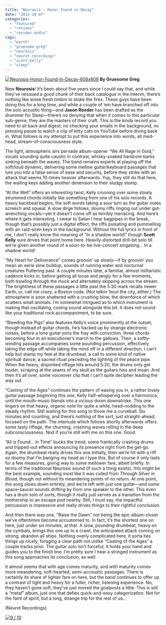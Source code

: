 ```yaml
---
title: "Neurosis – Honor Found in Decay"
date: "2012-10-07"
categories: 
  - "featured"
  - "reviews"
  - "reviews-audio"
tags: 
  - "earth"
  - "gruesome-greg"
  - "neurosis"
  - "neurot-recordings"
  - "scott-kelly"
  - "sleep"
---
```


[![](http://www.hellbound.ca/wp-content/uploads/2012/10/Neurosis-Honor-Found-In-Decay-608x608-590x590.jpg "Neurosis-Honor-Found-In-Decay-608x608")](http://www.hellbound.ca/2012/10/neurosis-honor-found-in-decay/neurosis-honor-found-in-decay-608x608/) **By Gruesome Greg**

New **Neurosis**! It’s been about five years since I could say that, and while they’ve reissued a good chunk of their back catalogue in the interim, there’s nothing like some fresh timbre to stoke the fires. These guys have been doing this for a long time, and while a couple of ‘em have branched off into the solo acoustic thing—and **Jason Roeder** has been drafted as the drummer for Sleep—there’s no denying that when it comes to this particular sub-genre, they are the masters of their craft. This is the kinda record you need to sit back and digest; no checking your emails in the background, no pressing pause to watch a clip of kitty cats on YouTube before diving back in. What follows is my attempt to put this experience into words, all med-head, stream-of-consciousness style.

The light, atmospheric airs pervade album-opener “We All Rage in Gold,” vocals sounding quite caustic in contrast, whisky-soaked hardcore barks sinking beneath the waves. The band remains experts at playing off the soft/loud dynamic, delivering some mellow guitar/keyboard passages that lure you into a false sense of ease and security, before they strike with an attack that seems 10-times heavier afterwards. Yup, they still do that here, the wailing keys adding another dimension to their sludgy stomp.

“At the Well” offers an interesting twist, Kelly crooning over some slowly strummed chords initially like something from one of his solo records. A heavy backbeat begins, the soft words taking a sour turn as the guitar notes screech and squeal. A slow dirge follows, doomy riffs ringing out under gut-wrenching vocals—yet it doesn’t come off as terribly menacing. And here’s where it gets interesting. I swear to Satan I hear bagpipes in the break, though that’s possibly just a digital effect, the riffs pulsating and pummelling with air-raid-siren keys in the background. Without the full lyrics in front of me, I don’t really know the meaning of “In a shadow world!” though **Scott Kelly** sure drives that point home here. Heavily-distorted drill-bit solo till we’re given another round of a soon-to-be live-concert singalong… In a shadow world!

“My Heart for Deliverance” comes groovin’ up slowly—if by groovin’ you mean an eerie slow buildup, sounds of running water and nocturnal creatures fluttering past. A couple minutes later, a familiar, almost militaristic cadence kicks in, before getting all loose and jangly for a few moments, both trawling through the muck and alternately skipping across the stream. The brightness of these passages a little past the 5:30 mark recalls newer Earth, or, call me crazy, a Boston coda. (Not talkin ‘bout the city, either.) The atmosphere is soon shattered with a crushing blow, the downforce of which scatters small animals. I’m somewhat intrigued as to which instrument is making that oscillating, cooing sound alongside this bit. It does not sound like your traditional rock accompaniment, to be sure.

“Bleeding the Pigs” also features Kelly’s voice prominently at the outset, though instead of guitar chords, he’s backed up by strange electronic noises, before a lone guitar joins the fray with conviction, three chords becoming four in an executioner’s march to the gallows. Then, a softly-winding passage accompanies some pounding percussion, effectively taking the edge off while taking the mind off in a different direction. I can’t help but stamp my feet at the drumbeat, a call to some kind of native spiritual dance, a sacred ritual preceding the lighting of the peace pipe. When the heavy, disjointed riffage hits around 5:20, the drums only get louder, scraping at the seams of my skull as the guitars hiss and moan. And then it’s all over, some voiceover clip that I can’t quite decipher leading the way out.

“Casting of the Ages” continues the pattern of easing you in, a rather lovely guitar passage beginning this one, Kelly half-whispering over a harmonica, until the mouth-music blends into a vicious doom downstroke. This one lingers on that heavy, organic note for quite a while, head-nodding to the steady rhythm. Still waiting for this song to throw me a curveball. Six minutes and counting, and there’s nothing of the sort, just straight-ahead, focused on the path. The interlude which follows shortly afterwards offers some tasty riffage, the churning, crashing waves rolling in the deep subconsciousness. Nod if you’re still with me on this one. Good.

“All is Found… in Time” bucks the trend, some frantically crashing drums and tripped-out effects announcing its presence right from the get-go. Again, the drumbeat really drives this one initially, then we’re hit with a riff so doomy that I’m banging my head as I type this. But of course it only lasts for a few measures, giving way to some mellower fare, albeit briefly. In terms of the traditional Neurosis sound (if such a thing exists), this might be the best example, sounding most like it was culled from _Through Silver in Blood_, though not without its meandering points of no return. At one point, the song slows down entirely, and we’re left with just one guitar—and some space-saucer sounds drifting by from one speaker to the other. This even has a drum solo of sorts, though it really just serves as a transition from the mothership to an escape pod nearby. Still, I must say, the impactful percussion is impressive and really drives things to their rightful conclusion.

And then there was one, “Raise the Dawn” not being the epic album-closer we’ve oftentimes become accustomed to. In fact, it’s the shortest one on here, just under six minutes, at that. A slow, pounding drumbeat, heavy on the cymbals, brings this one up to a crawl, the anticipated attack coming on strong, abandon all ships. Nothing overly complicated here, it sorta ties things up nicely, foraging a clear path not unlike “Casting of the Ages” a couple tracks prior. The guitar solo isn’t forceful; it holds your hand and guides you to the finish line. I’m pretty sure I hear a stringed instrument as this song approaches its conclusion, as well.

It almost seems that with age comes maturity, and with maturity comes more meandering, soft-hearted, semi-accoustic passages. There is certainly its share of lighter fare on here, but the band continues to offer up a contrast of light and heavy for a fuller, richer, listening experience. No, they haven’t gone soft, they’ve just moved the goalposts a little. This is still a “metal” album, just one that defies quick-and-easy categorization. Not for the faint of spirit, but a long, strange trip for the rest of us…

(Neurot Recordings)

[![](http://www.hellbound.ca/wp-content/uploads/2009/05/review9.png "9 / 10")](http://www.hellbound.ca/2009/06/hooded-menace-fulfill-the-curse/review9/)
